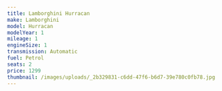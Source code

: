 ```yaml
---
title: Lamborghini Hurracan
make: Lamborghini
model: Hurracan
modelYear: 1
mileage: 1
engineSize: 1
transmission: Automatic
fuel: Petrol
seats: 2
price: 1299
thumbnail: /images/uploads/_2b329831-c6dd-47f6-b6d7-39e780c0fb78.jpg
---
```

